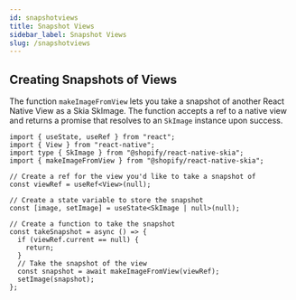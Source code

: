 ```yaml
---
id: snapshotviews
title: Snapshot Views
sidebar_label: Snapshot Views
slug: /snapshotviews
---
```


## Creating Snapshots of Views

The function `makeImageFromView` lets you take a snapshot of another React Native View as a Skia SkImage. The function accepts a ref to a native view and returns a promise that resolves to an `SkImage` instance upon success.

```tsx twoslash
import { useState, useRef } from "react";
import { View } from "react-native";
import type { SkImage } from "@shopify/react-native-skia";
import { makeImageFromView } from "@shopify/react-native-skia";

// Create a ref for the view you'd like to take a snapshot of
const viewRef = useRef<View>(null);

// Create a state variable to store the snapshot
const [image, setImage] = useState<SkImage | null>(null);

// Create a function to take the snapshot
const takeSnapshot = async () => {
  if (viewRef.current == null) {
    return;
  }
  // Take the snapshot of the view
  const snapshot = await makeImageFromView(viewRef);
  setImage(snapshot);
};
```
